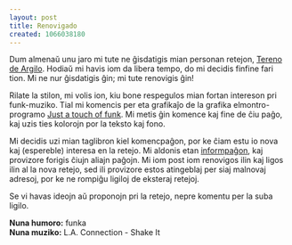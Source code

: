 ```yaml
---
layout: post
title: Renovigado
created: 1066038180
---
```

Dum almenaŭ unu jaro mi tute ne ĝisdatigis mian personan retejon, [Tereno de Argilo](/).  Hodiaŭ mi havis iom da libera tempo, do mi decidis finfine fari tion.  Mi ne nur ĝisdatigis ĝin; mi tute renovigis ĝin!

Rilate la stilon, mi volis ion, kiu bone respegulos mian fortan intereson pri funk-muziko.  Tial mi komencis per eta grafikaĵo de la grafika elmontro-programo [Just a touch of funk](http://www.pouet.net/prod.php?which=284).  Mi metis ĝin komence kaj fine de ĉiu paĝo, kaj uzis ties kolorojn por la teksto kaj fono.

Mi decidis uzi mian taglibron kiel komencpaĝon, por ke ĉiam estu io nova kaj (espereble) interesa en la retejo.  Mi aldonis etan [informpaĝon](/pri-argilo/), kaj provizore forigis ĉiujn aliajn paĝojn.  Mi iom post iom renovigos ilin kaj ligos ilin al la nova retejo, sed ili provizore estos atingeblaj per siaj malnovaj adresoj, por ke ne rompiĝu ligiloj de eksteraj retejoj.

Se vi havas ideojn aŭ proponojn pri la retejo, nepre komentu per la suba ligilo.

**Nuna humoro:** funka  
**Nuna muziko:** L.A. Connection - Shake It
